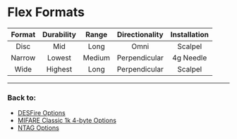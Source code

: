 # Flex Formats

| Format       | Durability   | Range        | Directionality | Installation |
| :----------: | :----------: | :----------: | :------------: | :----------: |
| Disc         | Mid          | Long         | Omni           | Scalpel      |
| Narrow       | Lowest       | Medium       | Perpendicular  | 4g Needle    |
| Wide         | Highest      | Long         | Perpendicular  | Scalpel      |

---
### Back to:
- [DESFire Options](DESFIRE_OPTIONS.md)
- [MIFARE Classic 1k 4-byte Options](MIFARE_CLASSIC_1K_4B.md)
- [NTAG Options](NTAG_OPTIONS.md)
